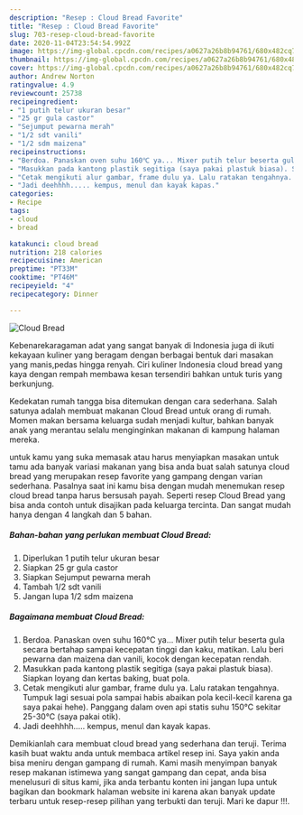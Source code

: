 ```yaml
---
description: "Resep : Cloud Bread Favorite"
title: "Resep : Cloud Bread Favorite"
slug: 703-resep-cloud-bread-favorite
date: 2020-11-04T23:54:54.992Z
image: https://img-global.cpcdn.com/recipes/a0627a26b8b94761/680x482cq70/cloud-bread-foto-resep-utama.jpg
thumbnail: https://img-global.cpcdn.com/recipes/a0627a26b8b94761/680x482cq70/cloud-bread-foto-resep-utama.jpg
cover: https://img-global.cpcdn.com/recipes/a0627a26b8b94761/680x482cq70/cloud-bread-foto-resep-utama.jpg
author: Andrew Norton
ratingvalue: 4.9
reviewcount: 25738
recipeingredient:
- "1 putih telur ukuran besar"
- "25 gr gula castor"
- "Sejumput pewarna merah"
- "1/2 sdt vanili"
- "1/2 sdm maizena"
recipeinstructions:
- "Berdoa. Panaskan oven suhu 160℃ ya... Mixer putih telur beserta gula secara bertahap sampai kecepatan tinggi dan kaku, matikan. Lalu beri pewarna dan maizena dan vanili, kocok dengan kecepatan rendah."
- "Masukkan pada kantong plastik segitiga (saya pakai plastuk biasa). Siapkan loyang dan kertas baking, buat pola."
- "Cetak mengikuti alur gambar, frame dulu ya. Lalu ratakan tengahnya. Tumpuk lagi sesuai pola sampai habis abaikan pola kecil-kecil karena ga saya pakai hehe). Panggang dalam oven api statis suhu 150℃ sekitar 25-30℃ (saya pakai otik)."
- "Jadi deehhhh..... kempus, menul dan kayak kapas."
categories:
- Recipe
tags:
- cloud
- bread

katakunci: cloud bread 
nutrition: 218 calories
recipecuisine: American
preptime: "PT33M"
cooktime: "PT46M"
recipeyield: "4"
recipecategory: Dinner

---
```



![Cloud Bread](https://img-global.cpcdn.com/recipes/a0627a26b8b94761/680x482cq70/cloud-bread-foto-resep-utama.jpg)

Kebenarekaragaman adat yang sangat banyak di Indonesia juga di ikuti kekayaan kuliner yang beragam dengan berbagai bentuk dari masakan yang manis,pedas hingga renyah. Ciri kuliner Indonesia cloud bread yang kaya dengan rempah membawa kesan tersendiri bahkan untuk turis yang berkunjung.




Kedekatan rumah tangga bisa ditemukan dengan cara sederhana. Salah satunya adalah membuat makanan Cloud Bread untuk orang di rumah. Momen makan bersama keluarga sudah menjadi kultur, bahkan banyak anak yang merantau selalu menginginkan makanan di kampung halaman mereka.

untuk kamu yang suka memasak atau harus menyiapkan masakan untuk tamu ada banyak variasi makanan yang bisa anda buat salah satunya cloud bread yang merupakan resep favorite yang gampang dengan varian sederhana. Pasalnya saat ini kamu bisa dengan mudah menemukan resep cloud bread tanpa harus bersusah payah.
Seperti resep Cloud Bread yang bisa anda contoh untuk disajikan pada keluarga tercinta. Dan sangat mudah hanya dengan 4 langkah dan 5 bahan.


<!--inarticleads1-->

##### Bahan-bahan yang perlukan membuat Cloud Bread:

1. Diperlukan 1 putih telur ukuran besar
1. Siapkan 25 gr gula castor
1. Siapkan Sejumput pewarna merah
1. Tambah 1/2 sdt vanili
1. Jangan lupa 1/2 sdm maizena




<!--inarticleads2-->

##### Bagaimana membuat  Cloud Bread:

1. Berdoa. Panaskan oven suhu 160℃ ya... Mixer putih telur beserta gula secara bertahap sampai kecepatan tinggi dan kaku, matikan. Lalu beri pewarna dan maizena dan vanili, kocok dengan kecepatan rendah.
1. Masukkan pada kantong plastik segitiga (saya pakai plastuk biasa). Siapkan loyang dan kertas baking, buat pola.
1. Cetak mengikuti alur gambar, frame dulu ya. Lalu ratakan tengahnya. Tumpuk lagi sesuai pola sampai habis abaikan pola kecil-kecil karena ga saya pakai hehe). Panggang dalam oven api statis suhu 150℃ sekitar 25-30℃ (saya pakai otik).
1. Jadi deehhhh..... kempus, menul dan kayak kapas.




Demikianlah cara membuat cloud bread yang sederhana dan teruji. Terima kasih buat waktu anda untuk membaca artikel resep ini. Saya yakin anda bisa meniru dengan gampang di rumah. Kami masih menyimpan banyak resep makanan istimewa yang sangat gampang dan cepat, anda bisa menelusuri di situs kami, jika anda terbantu konten ini jangan lupa untuk bagikan dan bookmark halaman website ini karena akan banyak update terbaru untuk resep-resep pilihan yang terbukti dan teruji. Mari ke dapur !!!. 
